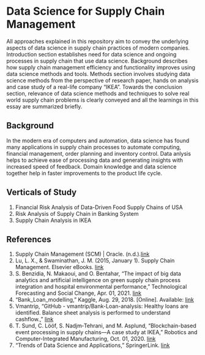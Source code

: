 # Data Science for Supply Chain Management

All approaches explained in this repository aim to convey the underlying aspects of data science in supply chain practices of modern companies. 
Introduction section establishes need for data science and ongoing processes in supply chain that use data science. Background describes how supply chain management efficiency and functionality improves using data science methods and tools.
Methods section involves studying data science methods from the perspective of research paper, hands on analysis and case study of a real-life company “IKEA”. 
Towards the conclusion section, relevance of data science methods and techniques to solve real world supply chain problems is clearly conveyed and all the learnings in this essay are summarized briefly.

## Background
In the modern era of computers and automation, data science has found many applications in supply chain processes to automate computing, financial management, order planning and inventory control. 
Data anlysis helps to achieve ease of processing data and generating insights with increased speed of feedback. Domain knowledge and data science together help in faster improvements to the product life cycle.

## Verticals of Study
1. Financial Risk Analysis of Data-Driven Food Supply Chains of USA
2. Risk Analysis of Supply Chain in Banking System
3. Supply Chain Analysis in IKEA

## References
1. Supply Chain Management (SCM) | Oracle. (n.d.).[link](https://www.oracle.com/scm/)
2. Lu, L. X., & Swaminathan, J. M. (2015, January 1). Supply Chain Management. Elsevier eBooks. [link](https://doi.org/10.1016/b978-0-08-097086-8.73032-7)
3. S. Benzidia, N. Makaoui, and O. Bentahar, “The impact of big data analytics and artificial intelligence on green supply chain process integration and hospital environmental performance,” Technological Forecasting and Social Change, Apr. 01, 2021. [link](https://doi.org/10.1016/j.techfore.2020.120557)
4. “Bank_Loan_modelling,” Kaggle, Aug. 29, 2018. [Online]. Available: [link](https://www.kaggle.com/datasets/itsmesunil/bank-loan-modelling/data)
5. Vmantrip, “GitHub - vmantrip/Bank-Loan-analysis: Healthy loans are identified. Balance sheet analysis is performed to understand cashflow.,” [link](https://github.com/vmantrip/Bank-Loan-analysis)
6.  T. Sund, C. Lööf, S. Nadjm‐Tehrani, and M. Asplund, “Blockchain-based event processing in supply chains—A case study at IKEA,” Robotics and Computer-Integrated Manufacturing, Oct. 01, 2020. [link](https://doi.org/10.1016/j.rcim.2020.101971)
7. “Trends of Data Science and Applications,” SpringerLink. [link](https://link.springer.com/book/10.1007/978-981-33-6815-6)
